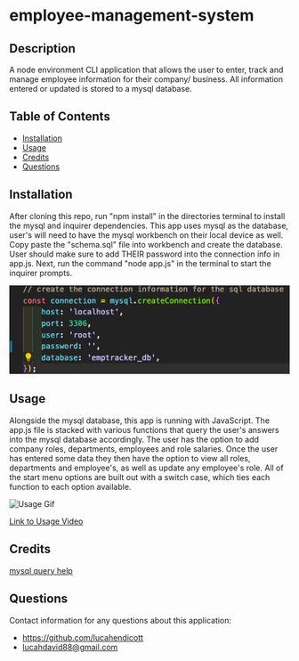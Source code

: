 # employee-management-system  

## Description  
A node environment CLI application that allows the user to enter, track and manage employee information for their company/ business. All information entered or updated is stored to a mysql database.    

## Table of Contents  
* [Installation](#installation)  
* [Usage](#usage)  
* [Credits](#credits)   
* [Questions](#questions)  

## Installation  
After cloning this repo, run "npm install" in the directories terminal to install the mysql and inquirer dependencies. This app uses mysql as the database, user's will need to have the mysql workbench on their local device as well. Copy paste the "schema.sql" file into workbench and create the database. User should make sure to add THEIR password into the connection info in app.js. Next, run the command "node app.js" in the terminal to start the inquirer prompts. 

![Connection code clip](assets/images/connection-clip.jpg)

## Usage  
Alongside the mysql database, this app is running with JavaScript. The app.js file is stacked with various functions that query the user's answers into the mysql database accordingly. The user has the option to add company roles, departments, employees and role salaries. Once the user has entered some data they then have the option to view all roles, departments and employee's, as well as update any employee's role. All of the start menu options are built out with a switch case, which ties each function to each option available.   

![Usage Gif](assets/images/employee-tracker-vid.gif)

[Link to Usage Video](https://drive.google.com/file/d/1adl-psBK1f430o9ELQyOSb24opGNHudo/view?usp=sharing)

## Credits  
[mysql query help](https://www.tutorialspoint.com/mysql/mysql-update-query.htm)

## Questions  
Contact information for any questions about this application:
* https://github.com/lucahendicott  
* lucahdavid88@gmail.com  
